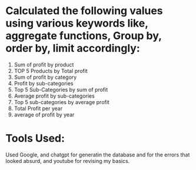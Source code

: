 # Calculated the following values using various keywords like, aggregate functions, Group by, order by, limit accordingly:
1. Sum of profit by product
2. TOP 5 Products by Total profit 
3. Sum of profit by category
4. Profit by sub-categories
5. Top 5 Sub-Categories by sum of profit
6. Average profit by sub-categories
7. Top 5 sub-categories by average profit
8. Total Profit per year
9. average of profit by year

# Tools Used:
Used Google, and chatgpt for generatin the database and for the errors that looked absurd, and youtube for revising my basics.
